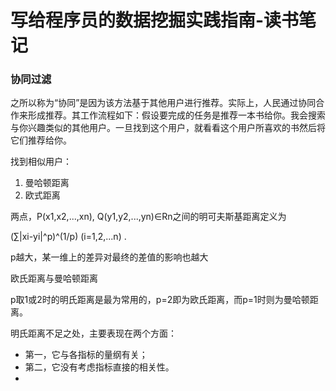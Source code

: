 # 写给程序员的数据挖掘实践指南-读书笔记

### 协同过滤
 之所以称为“协同”是因为该方法基于其他用户进行推荐。实际上，人民通过协同合作来形成推荐。其工作流程如下：假设要完成的任务是推荐一本书给你。我会搜索与你兴趣类似的其他用户。一旦找到这个用户，就看看这个用户所喜欢的书然后将它们推荐给你。
 
 找到相似用户：
 1. 曼哈顿距离
 2. 欧式距离
 
 两点，P(x1,x2,...,xn), Q(y1,y2,...,yn)∈Rn之间的明可夫斯基距离定义为
 
(∑|xi-yi|^p)^(1/p) (i=1,2,...n) .

p越大，某一维上的差异对最终的差值的影响也越大

欧氏距离与曼哈顿距离

p取1或2时的明氏距离是最为常用的，p=2即为欧氏距离，而p=1时则为曼哈顿距离。

明氏距离不足之处，主要表现在两个方面：

* 第一，它与各指标的量纲有关；
* 第二，它没有考虑指标直接的相关性。
* 
 
 